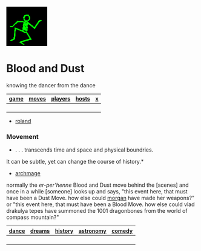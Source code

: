 ![dancer](assets/dancer.gif)

# Blood and Dust

knowing the dancer from the dance

|  [game](game.md)  |  [moves](moves.md)  |  [players](players.md)  |  [hosts](hosts.md)  |  [x](x.md)  | 
| ----------------- | ------------------- | ----------------------- | ------------------- | ----------- | 
| &nbsp;            | &nbsp;              | &nbsp;                  | &nbsp;              | &nbsp;      | 

 - [roland](roland.md) 

### Movement

* . . . transcends time and space and physical boundries.

It can be subtle, yet can change the course of history.*

 - [archmage](archmage.md) 

normally the *er-per’henne* Blood and Dust move behind the [scenes] and once in a while [someone] looks up and says, "this event here, that must have been a Dust Move. how else could  [morgan](morgan.md)  have made her weapons?" or "this event here, that must have been a Blood Move. how else could vlad drakulya tepes have summoned the 1001 dragonbones from the world of compass mountain?"

|  [dance](dance.md)  |  [dreams](dreams.md)  |  [history](history.md)  |  [astronomy](astronomy.md)  |  [comedy](comedy.md)  | 
| ------------------- | --------------------- | ----------------------- | --------------------------- | --------------------- | 
| &nbsp;              | &nbsp;                | &nbsp;                  | &nbsp;                      | &nbsp;                | 

 